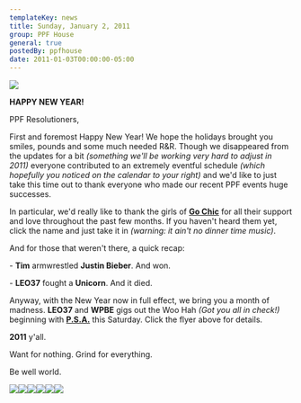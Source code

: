 ```yaml
---
templateKey: news
title: Sunday, January 2, 2011
group: PPF House
general: true
postedBy: ppfhouse
date: 2011-01-03T00:00:00-05:00
---
```

[![](http://sphotos.ak.fbcdn.net/hphotos-ak-snc4/hs1356.snc4/162823_10150375540900503_640110502_16736073_6547175_n.jpg)](http://sphotos.ak.fbcdn.net/hphotos-ak-snc4/hs1356.snc4/162823_10150375540900503_640110502_16736073_6547175_n.jpg)

**HAPPY NEW YEAR!**

PPF Resolutioners,

First and foremost Happy New Year! We hope the holidays brought you smiles, pounds and some much needed R&amp;R. Though we disappeared from the updates for a bit *(something we'll be working very hard to adjust in 2011)* everyone contributed to an extremely eventful schedule *(which hopefully you noticed on the calendar to your right)* and we'd like to just take this time out to thank everyone who made our recent PPF events huge successes.

In particular, we'd really like to thank the girls of [**Go Chic**](http://gochic.bandcamp.com) for all their support and love throughout the past few months. If you haven't heard them yet, click the name and just take it in *(warning: it ain't no dinner time music)*.

And for those that weren't there, a quick recap:

\- **Tim** armwrestled **Justin Bieber**. And won.

\- **LEO37** fought a **Unicorn**. And it died.

Anyway, with the New Year now in full effect, we bring you a month of madness. **LEO37** and **WPBE** gigs out the Woo Hah *(Got you all in check!)* beginning with [**P.S.A.**](http://www.facebook.com/#!/event.php?eid=119233431480016) this Saturday. Click the flyer above for details.

**2011** y'all.

Want for nothing. Grind for everything.

Be well world.

[![](http://www.ppfhouse.com/myspaceimages/tw1.jpg)](http://www.twitter.com/ppfhouse)[![](http://www.ppfhouse.com/myspaceimages/fb1.jpg)](http://www.facebook.com/ppfhouse)[![](http://www.ppfhouse.com/myspaceimages/tb1.jpg)](http://leo37.tumblr.com)[![](http://www.ppfhouse.com/myspaceimages/sc1.jpg)](http://www.soundcloud.com/leothreeseven)[![](http://www.ppfhouse.com/myspaceimages/yt1.jpg)](http://www.youtube.com/ppfhouse)[![](http://www.ppfhouse.com/myspaceimages/bc1.jpg)](http://ppfhouse.bandcamp.com)